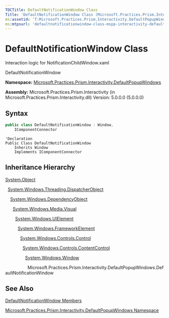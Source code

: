 ```yaml
---
TOCTitle: DefaultNotificationWindow Class
Title: 'DefaultNotificationWindow Class (Microsoft.Practices.Prism.Interactivity.DefaultPopupWindows)'
ms:assetid: 'T:Microsoft.Practices.Prism.Interactivity.DefaultPopupWindows.DefaultNotificationWindow'
ms:mtpsurl: 'defaultnotificationwindow-class-mspp-interactivity-defaultpopupwindows.md'
---
```


# DefaultNotificationWindow Class

Interaction logic for NotificationChildWindow.xaml

DefaultNotificationWindow

**Namespace:** [Microsoft.Practices.Prism.Interactivity.DefaultPopupWindows](https://msdn.microsoft.com/library/microsoft.practices.prism.interactivity.defaultpopupwindows)

**Assembly:** Microsoft.Practices.Prism.Interactivity (in Microsoft.Practices.Prism.Interactivity.dll) Version: 5.0.0.0 (5.0.0.0)

## Syntax

```C#  
public class DefaultNotificationWindow : Window, 
	IComponentConnector
```

```VB  
'Declaration
Public Class DefaultNotificationWindow
	Inherits Window
	Implements IComponentConnector
```

## Inheritance Hierarchy

[System.Object](http://msdn.microsoft.com/en-us/library/e5kfa45b)

  [System.Windows.Threading.DispatcherObject](http://msdn.microsoft.com/en-us/library/ms615925)

    [System.Windows.DependencyObject](http://msdn.microsoft.com/en-us/library/ms589309)

      [System.Windows.Media.Visual](http://msdn.microsoft.com/en-us/library/ms635637)

        [System.Windows.UIElement](http://msdn.microsoft.com/en-us/library/ms590078)

          [System.Windows.FrameworkElement](http://msdn.microsoft.com/en-us/library/ms602714)

            [System.Windows.Controls.Control](http://msdn.microsoft.com/en-us/library/ms609826)

              [System.Windows.Controls.ContentControl](http://msdn.microsoft.com/en-us/library/ms609797)

                [System.Windows.Window](http://msdn.microsoft.com/en-us/library/ms590112)

                  Microsoft.Practices.Prism.Interactivity.DefaultPopupWindows.DefaultNotificationWindow

## See Also

[DefaultNotificationWindow Members](https://msdn.microsoft.com/en-us/library/microsoft.practices.prism.interactivity.defaultpopupwindows.defaultnotificationwindow_members(v=pandp.50))

[Microsoft.Practices.Prism.Interactivity.DefaultPopupWindows Namespace](https://msdn.microsoft.com/library/microsoft.practices.prism.interactivity.defaultpopupwindows)
